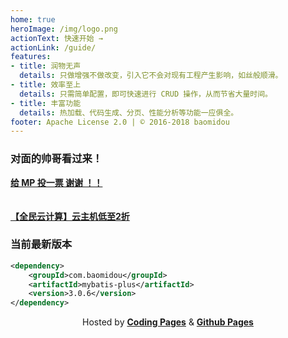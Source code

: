 ```yaml
---
home: true
heroImage: /img/logo.png
actionText: 快速开始 →
actionLink: /guide/
features:
- title: 润物无声
  details: 只做增强不做改变，引入它不会对现有工程产生影响，如丝般顺滑。
- title: 效率至上
  details: 只需简单配置，即可快速进行 CRUD 操作，从而节省大量时间。
- title: 丰富功能
  details: 热加载、代码生成、分页、性能分析等功能一应俱全。
footer: Apache License 2.0 | © 2016-2018 baomidou
---
```

### 对面的帅哥看过来！
<a href="https://www.oschina.net/project/top_cn_2018?sort=1" target="_blank" style="font-weight:bold">给 MP 投一票 谢谢 ！！</a>
<br><br><br>
<a href="https://promotion.aliyun.com/ntms/act/qwbk.html?userCode=5wbjwd1y" target="_blank" style="font-weight:bold">【全民云计算】云主机低至2折</a>

### 当前最新版本

```xml
<dependency>
    <groupId>com.baomidou</groupId>
    <artifactId>mybatis-plus</artifactId>
    <version>3.0.6</version>
</dependency>
```

<p align="center">
Hosted by <a href="https://pages.coding.me" target="_blank" style="font-weight:bold">Coding Pages</a> & <a href="https://pages.github.com" target="_blank" style="font-weight:bold">Github Pages</a>
</p>
